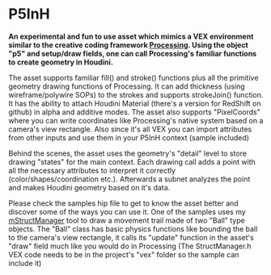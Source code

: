 # P5InH

**An experimental and fun to use asset which mimics a VEX environment similar to the creative coding framework [Processing](https://processing.org/). Using the object "p5" and setup/draw fields, one can call Processing's familiar functions to create geometry in Houdini.**

The asset supports familiar fill() and stroke() functions plus all the primitive geometry drawing functions of Processing. It can add thickness (using wireframe/polywire SOPs) to the strokes and supports strokeJoin() function. It has the ability to attach Houdini Material (there's a version for RedShift on github) in alpha and additive modes. The asset also supports "PixelCoords" where you can write coordinates like Processing's native system based on a camera's view rectangle.
Also since it's all VEX you can import attributes from other inputs and use them in your P5InH context (sample included)

Behind the scenes, the asset uses the geometry's "detail" level to store drawing "states" for the main context. Each drawing call adds a point with all the necessary attributes to interpret it correctly (color/shapes/coordination etc.). Afterwards a subnet analyzes the point and makes Houdini geometry based on it's data.

Please check the samples hip file to get to know the asset better and discover some of the ways you can use it. One of the samples uses my [mStructManager](https://github.com/kino-dome/Houdini.mTools/tree/master/mStructManager) tool to draw a movement trail made of two "Ball" type objects. The "Ball" class has basic physics functions like bounding the ball to the camera's view rectangle, it calls its "update" function in the asset's "draw" field much like you would do in Processing (The StructManager.h VEX code needs to be in the project's "vex" folder so the sample can include it)
